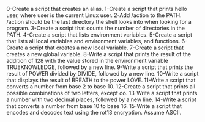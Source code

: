 0-Create a script that creates an alias.
1-Create a script that prints hello user, where user is the current Linux user.
2-Add /action to the PATH. /action should be the last directory the shell looks into when looking for a program.
3-Create a script that counts the number of directories in the PATH.
4-Create a script that lists environment variables.
5-Create a script that lists all local variables and environment variables, and functions.
6-Create a script that creates a new local variable.
7-Create a script that creates a new global variable.
8-Write a script that prints the result of the addition of 128 with the value stored in the environment variable TRUEKNOWLEDGE, followed by a new line.
9-Write a script that prints the result of POWER divided by DIVIDE, followed by a new line.
10-Write a script that displays the result of BREATH to the power LOVE.
11-Write a script that converts a number from base 2 to base 10.
12-Create a script that prints all possible combinations of two letters, except oo.
13-Write a script that prints a number with two decimal places, followed by a new line.
14-Write a script that converts a number from base 10 to base 16.
15-Write a script that encodes and decodes text using the rot13 encryption. Assume ASCII.
